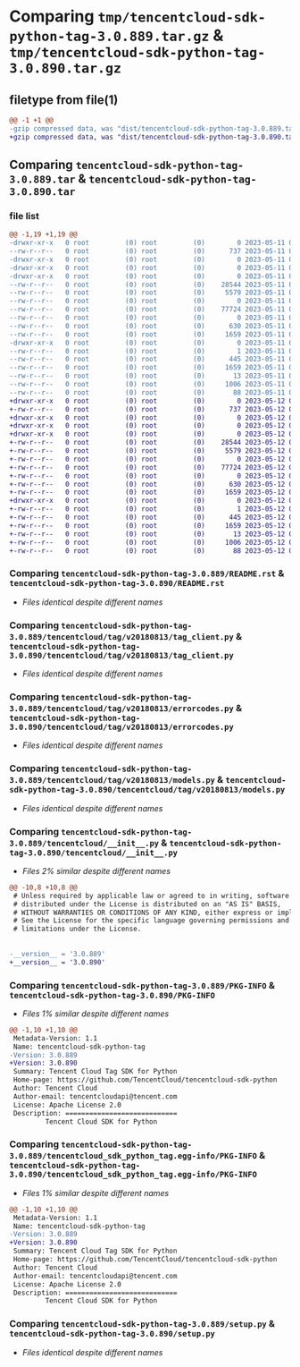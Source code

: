 # Comparing `tmp/tencentcloud-sdk-python-tag-3.0.889.tar.gz` & `tmp/tencentcloud-sdk-python-tag-3.0.890.tar.gz`

## filetype from file(1)

```diff
@@ -1 +1 @@
-gzip compressed data, was "dist/tencentcloud-sdk-python-tag-3.0.889.tar", last modified: Thu May 11 03:11:12 2023, max compression
+gzip compressed data, was "dist/tencentcloud-sdk-python-tag-3.0.890.tar", last modified: Fri May 12 03:43:30 2023, max compression
```

## Comparing `tencentcloud-sdk-python-tag-3.0.889.tar` & `tencentcloud-sdk-python-tag-3.0.890.tar`

### file list

```diff
@@ -1,19 +1,19 @@
-drwxr-xr-x   0 root         (0) root         (0)        0 2023-05-11 03:11:12.000000 tencentcloud-sdk-python-tag-3.0.889/
--rw-r--r--   0 root         (0) root         (0)      737 2023-05-11 03:11:12.000000 tencentcloud-sdk-python-tag-3.0.889/README.rst
-drwxr-xr-x   0 root         (0) root         (0)        0 2023-05-11 03:11:12.000000 tencentcloud-sdk-python-tag-3.0.889/tencentcloud/
-drwxr-xr-x   0 root         (0) root         (0)        0 2023-05-11 03:11:12.000000 tencentcloud-sdk-python-tag-3.0.889/tencentcloud/tag/
-drwxr-xr-x   0 root         (0) root         (0)        0 2023-05-11 03:11:12.000000 tencentcloud-sdk-python-tag-3.0.889/tencentcloud/tag/v20180813/
--rw-r--r--   0 root         (0) root         (0)    28544 2023-05-11 03:11:12.000000 tencentcloud-sdk-python-tag-3.0.889/tencentcloud/tag/v20180813/tag_client.py
--rw-r--r--   0 root         (0) root         (0)     5579 2023-05-11 03:11:12.000000 tencentcloud-sdk-python-tag-3.0.889/tencentcloud/tag/v20180813/errorcodes.py
--rw-r--r--   0 root         (0) root         (0)        0 2023-05-11 03:11:12.000000 tencentcloud-sdk-python-tag-3.0.889/tencentcloud/tag/v20180813/__init__.py
--rw-r--r--   0 root         (0) root         (0)    77724 2023-05-11 03:11:12.000000 tencentcloud-sdk-python-tag-3.0.889/tencentcloud/tag/v20180813/models.py
--rw-r--r--   0 root         (0) root         (0)        0 2023-05-11 03:11:12.000000 tencentcloud-sdk-python-tag-3.0.889/tencentcloud/tag/__init__.py
--rw-r--r--   0 root         (0) root         (0)      630 2023-05-11 03:11:12.000000 tencentcloud-sdk-python-tag-3.0.889/tencentcloud/__init__.py
--rw-r--r--   0 root         (0) root         (0)     1659 2023-05-11 03:11:12.000000 tencentcloud-sdk-python-tag-3.0.889/PKG-INFO
-drwxr-xr-x   0 root         (0) root         (0)        0 2023-05-11 03:11:12.000000 tencentcloud-sdk-python-tag-3.0.889/tencentcloud_sdk_python_tag.egg-info/
--rw-r--r--   0 root         (0) root         (0)        1 2023-05-11 03:11:12.000000 tencentcloud-sdk-python-tag-3.0.889/tencentcloud_sdk_python_tag.egg-info/dependency_links.txt
--rw-r--r--   0 root         (0) root         (0)      445 2023-05-11 03:11:12.000000 tencentcloud-sdk-python-tag-3.0.889/tencentcloud_sdk_python_tag.egg-info/SOURCES.txt
--rw-r--r--   0 root         (0) root         (0)     1659 2023-05-11 03:11:12.000000 tencentcloud-sdk-python-tag-3.0.889/tencentcloud_sdk_python_tag.egg-info/PKG-INFO
--rw-r--r--   0 root         (0) root         (0)       13 2023-05-11 03:11:12.000000 tencentcloud-sdk-python-tag-3.0.889/tencentcloud_sdk_python_tag.egg-info/top_level.txt
--rw-r--r--   0 root         (0) root         (0)     1006 2023-05-11 03:11:12.000000 tencentcloud-sdk-python-tag-3.0.889/setup.py
--rw-r--r--   0 root         (0) root         (0)       88 2023-05-11 03:11:12.000000 tencentcloud-sdk-python-tag-3.0.889/setup.cfg
+drwxr-xr-x   0 root         (0) root         (0)        0 2023-05-12 03:43:30.000000 tencentcloud-sdk-python-tag-3.0.890/
+-rw-r--r--   0 root         (0) root         (0)      737 2023-05-12 03:43:30.000000 tencentcloud-sdk-python-tag-3.0.890/README.rst
+drwxr-xr-x   0 root         (0) root         (0)        0 2023-05-12 03:43:30.000000 tencentcloud-sdk-python-tag-3.0.890/tencentcloud/
+drwxr-xr-x   0 root         (0) root         (0)        0 2023-05-12 03:43:30.000000 tencentcloud-sdk-python-tag-3.0.890/tencentcloud/tag/
+drwxr-xr-x   0 root         (0) root         (0)        0 2023-05-12 03:43:30.000000 tencentcloud-sdk-python-tag-3.0.890/tencentcloud/tag/v20180813/
+-rw-r--r--   0 root         (0) root         (0)    28544 2023-05-12 03:43:30.000000 tencentcloud-sdk-python-tag-3.0.890/tencentcloud/tag/v20180813/tag_client.py
+-rw-r--r--   0 root         (0) root         (0)     5579 2023-05-12 03:43:30.000000 tencentcloud-sdk-python-tag-3.0.890/tencentcloud/tag/v20180813/errorcodes.py
+-rw-r--r--   0 root         (0) root         (0)        0 2023-05-12 03:43:30.000000 tencentcloud-sdk-python-tag-3.0.890/tencentcloud/tag/v20180813/__init__.py
+-rw-r--r--   0 root         (0) root         (0)    77724 2023-05-12 03:43:30.000000 tencentcloud-sdk-python-tag-3.0.890/tencentcloud/tag/v20180813/models.py
+-rw-r--r--   0 root         (0) root         (0)        0 2023-05-12 03:43:30.000000 tencentcloud-sdk-python-tag-3.0.890/tencentcloud/tag/__init__.py
+-rw-r--r--   0 root         (0) root         (0)      630 2023-05-12 03:43:30.000000 tencentcloud-sdk-python-tag-3.0.890/tencentcloud/__init__.py
+-rw-r--r--   0 root         (0) root         (0)     1659 2023-05-12 03:43:30.000000 tencentcloud-sdk-python-tag-3.0.890/PKG-INFO
+drwxr-xr-x   0 root         (0) root         (0)        0 2023-05-12 03:43:30.000000 tencentcloud-sdk-python-tag-3.0.890/tencentcloud_sdk_python_tag.egg-info/
+-rw-r--r--   0 root         (0) root         (0)        1 2023-05-12 03:43:30.000000 tencentcloud-sdk-python-tag-3.0.890/tencentcloud_sdk_python_tag.egg-info/dependency_links.txt
+-rw-r--r--   0 root         (0) root         (0)      445 2023-05-12 03:43:30.000000 tencentcloud-sdk-python-tag-3.0.890/tencentcloud_sdk_python_tag.egg-info/SOURCES.txt
+-rw-r--r--   0 root         (0) root         (0)     1659 2023-05-12 03:43:30.000000 tencentcloud-sdk-python-tag-3.0.890/tencentcloud_sdk_python_tag.egg-info/PKG-INFO
+-rw-r--r--   0 root         (0) root         (0)       13 2023-05-12 03:43:30.000000 tencentcloud-sdk-python-tag-3.0.890/tencentcloud_sdk_python_tag.egg-info/top_level.txt
+-rw-r--r--   0 root         (0) root         (0)     1006 2023-05-12 03:43:30.000000 tencentcloud-sdk-python-tag-3.0.890/setup.py
+-rw-r--r--   0 root         (0) root         (0)       88 2023-05-12 03:43:30.000000 tencentcloud-sdk-python-tag-3.0.890/setup.cfg
```

### Comparing `tencentcloud-sdk-python-tag-3.0.889/README.rst` & `tencentcloud-sdk-python-tag-3.0.890/README.rst`

 * *Files identical despite different names*

### Comparing `tencentcloud-sdk-python-tag-3.0.889/tencentcloud/tag/v20180813/tag_client.py` & `tencentcloud-sdk-python-tag-3.0.890/tencentcloud/tag/v20180813/tag_client.py`

 * *Files identical despite different names*

### Comparing `tencentcloud-sdk-python-tag-3.0.889/tencentcloud/tag/v20180813/errorcodes.py` & `tencentcloud-sdk-python-tag-3.0.890/tencentcloud/tag/v20180813/errorcodes.py`

 * *Files identical despite different names*

### Comparing `tencentcloud-sdk-python-tag-3.0.889/tencentcloud/tag/v20180813/models.py` & `tencentcloud-sdk-python-tag-3.0.890/tencentcloud/tag/v20180813/models.py`

 * *Files identical despite different names*

### Comparing `tencentcloud-sdk-python-tag-3.0.889/tencentcloud/__init__.py` & `tencentcloud-sdk-python-tag-3.0.890/tencentcloud/__init__.py`

 * *Files 2% similar despite different names*

```diff
@@ -10,8 +10,8 @@
 # Unless required by applicable law or agreed to in writing, software
 # distributed under the License is distributed on an "AS IS" BASIS,
 # WITHOUT WARRANTIES OR CONDITIONS OF ANY KIND, either express or implied.
 # See the License for the specific language governing permissions and
 # limitations under the License.
 
 
-__version__ = '3.0.889'
+__version__ = '3.0.890'
```

### Comparing `tencentcloud-sdk-python-tag-3.0.889/PKG-INFO` & `tencentcloud-sdk-python-tag-3.0.890/PKG-INFO`

 * *Files 1% similar despite different names*

```diff
@@ -1,10 +1,10 @@
 Metadata-Version: 1.1
 Name: tencentcloud-sdk-python-tag
-Version: 3.0.889
+Version: 3.0.890
 Summary: Tencent Cloud Tag SDK for Python
 Home-page: https://github.com/TencentCloud/tencentcloud-sdk-python
 Author: Tencent Cloud
 Author-email: tencentcloudapi@tencent.com
 License: Apache License 2.0
 Description: ============================
         Tencent Cloud SDK for Python
```

### Comparing `tencentcloud-sdk-python-tag-3.0.889/tencentcloud_sdk_python_tag.egg-info/PKG-INFO` & `tencentcloud-sdk-python-tag-3.0.890/tencentcloud_sdk_python_tag.egg-info/PKG-INFO`

 * *Files 1% similar despite different names*

```diff
@@ -1,10 +1,10 @@
 Metadata-Version: 1.1
 Name: tencentcloud-sdk-python-tag
-Version: 3.0.889
+Version: 3.0.890
 Summary: Tencent Cloud Tag SDK for Python
 Home-page: https://github.com/TencentCloud/tencentcloud-sdk-python
 Author: Tencent Cloud
 Author-email: tencentcloudapi@tencent.com
 License: Apache License 2.0
 Description: ============================
         Tencent Cloud SDK for Python
```

### Comparing `tencentcloud-sdk-python-tag-3.0.889/setup.py` & `tencentcloud-sdk-python-tag-3.0.890/setup.py`

 * *Files identical despite different names*

